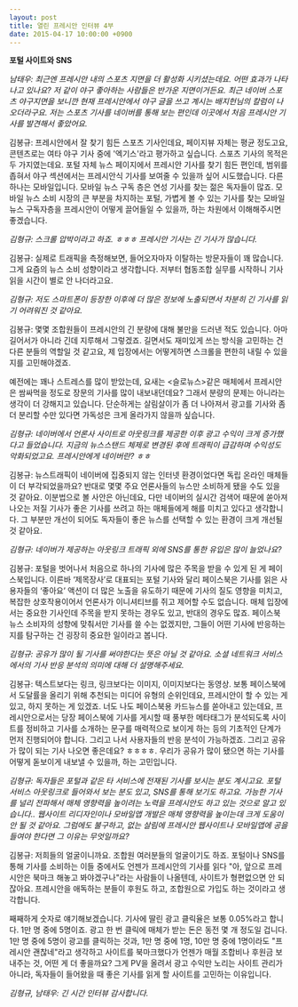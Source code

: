```yaml
---
layout: post
title: 열린 프레시안 인터뷰 4부
date: 2015-04-17 10:00:00 +0900
---
```


**포털 사이트와 SNS**

*남태우: 최근엔 프레시안 내의 스포츠 지면을 더 활성화 시키셨는데요.  어떤 효과가 나타나고 있나요? 저 같이 야구 좋아하는 사람들은 반가운 지면이거든요. 최근 네이버 스포츠 야구지면을 보니깐 현재 프레시안에서 야구 글을 쓰고 계시는 배지헌님의 칼럼이 나오더라구요. 저는 스포츠 기사를 네이버를 통해 보는 편인데  이곳에서 처음 프레시안 기사를  발견해서 좋았어요.*

김봉규: 프레시안에서 잘 찾기 힘든 스포츠 기사인데요, 페이지뷰 자체는 평균 정도고요, 콘텐츠로는 여타 야구 기사 중에 '엑기스'라고 평가하고 싶습니다. 스포츠 기사의 목적은 두 가지였는데요. 포털 자체 뉴스 페이지에서 프레시안 기사를 찾기 힘든 편인데, 범위를 좁혀서 야구 섹션에서는 프레시안식 기사를 보여줄 수 있을까 싶어 시도했습니다. 다른 하나는 모바일입니다. 모바일 뉴스 구독 층은 연성 기사를 찾는 젊은 독자들이 많죠. 모바일 뉴스 소비 시장의 큰 부분을 차지하는 포털, 가볍게 볼 수 있는 기사를 찾는 모바일 뉴스 구독자층을 프레시안이 어떻게 끌어들일 수 있을까, 하는 차원에서 이해해주시면 좋겠습니다.

*김형규: 스크롤 압박이라고 하죠. ㅎㅎㅎ 프레시안 기사는 긴 기사가 많습니다.*

김봉규: 실제로 트래픽을 측정해보면, 들어오자마자 이탈하는 방문자들이 꽤 많습니다. 그게 요즘의 뉴스 소비 성향이라고 생각합니다. 저부터 협동조합 실무를 시작하니 기사 읽을 시간이 별로 안 나더라고요. 

*김형규: 저도 스마트폰이 등장한 이후에 더 많은 정보에 노출되면서 차분히 긴 기사를 읽기 어려워진 것 같아요.*

김봉규: 몇몇 조합원들이 프레시안의 긴 분량에 대해 불만을 드러낸 적도 있습니다. 아마 길어서가 아니라 긴데 지루해서 그렇겠죠. 길면서도 재미있게 쓰는 방식을 고민하는 건 다른 분들의 역할일 것 같고요, 제 입장에서는 어떻게하면 스크롤을 편한히 내릴 수 있을지를 고민해야겠죠.

예전에는 꽤나 스트레스를 많이 받았는데, 요새는 <슬로뉴스>같은 매체에서 프레시안은 쌈싸먹을 정도로 장문의 기사를 많이 내보내던데요? 그래서 분량의 문제는 아니라는 생각이 더 강해지고 있습니다. 단순하게는 살림살이가 좀 더 나아져서 광고를 기사와 좀 더 분리할 수만 있다면 가독성은 크게 올라가지 않을까 싶습니다.

*김형규: 네이버에서 언론사 사이트로 아웃링크를 제공한 이후 광고 수익이 크게 증가했다고 들었습니다. 지금의 뉴스스탠드 체제로 변경된 후에 트래픽이 급감하며 수익성도 악화되었고요. 프레시안에게 네이버란? ㅎㅎ*

김봉규: 뉴스트래픽이 네이버에 집중되지 않는 인터넷 환경이었다면 독립 온라인 매체들이 더 부각되었을까요? 반대로 몇몇 주요 언론사들의 뉴스만 소비하게 됐을 수도 있을 것 같아요. 이분법으로 볼 사안은 아닌데요, 다만 네이버의 실시간 검색어 때문에 쏟아져 나오는 저질 기사가 좋은 기사를 쓰려고 하는 매체들에게 해를 미치고 있다고 생각합니다. 그 부분만 개선이 되어도 독자들이 좋은 뉴스를 선택할 수 있는 환경이 크게 개선될 것 같아요.

*김형규: 네이버가 제공하는 아웃링크 트래픽 외에 SNS를 통한 유입은 많이 늘었나요?*

김봉규: 포털을 벗어나서 처음으로 하나의 기사에 많은 주목을 받을 수 있게 된 게 페이스북입니다. 이른바 ‘제목장사’로 대표되는 포털 기사와 달리 페이스북은 기사를 읽은 사용자들의 ‘좋아요’ 액션이 더 많은 노출을 유도하기 때문에 기사의 질도 영향을 미치고, 복잡한 상호작용이어서 언론사가 이니셔티브를 쥐고 제어할 수도 없습니다. 매체 입장에서는 중요한 기사인데 주목을 받지 못하는 경우도 있고, 반대의 경우도 많죠. 페이스북 뉴스 소비자의 성향에 맞춰서만 기사를 쓸 수는 없겠지만, 그들이 어떤 기사에 반응하는 지를 탐구하는 건 굉장히 중요한 일이라고 봅니다. 

*김형규: 공유가 많이 될 기사를 써야한다는 뜻은 아닐 것 같아요. 소셜 네트워크 서비스에서의 기사 반응 분석의 의미에 대해 더 설명해주세요.*

김봉규: 텍스트보다는 링크, 링크보다는 이미지, 이미지보다는 동영상. 보통 페이스북에서 도달률을 올리기 위해 추천되는 미디어 유형의 순위인데요, 프레시안이 할 수 있는 게 있고, 하지 못하는 게 있겠죠. 너도 나도 페이스북용 카드뉴스를 쏟아내고 있는데요, 프레시안으로서는 당장 페이스북에 기사를 게시할 때 풍부한 메타태그가 분석되도록 사이트를 정비하고 기사를 소개하는 문구를 매력적으로 보이게 하는 등의 기초적인 단계가 먼저 진행되어야 합니다. 그리고 나서 사용자들의 반응 분석이 가능하겠죠. 그리고 공유가 많이 되는 기사 나오면 좋은데요? ㅎㅎㅎㅎ. 우리가 공유가 많이 됐으면 하는 기사를 어떻게 돋보이게 내보낼 수 있을까, 하는 고민입니다.

*김형규: 독자들은 포털과 같은  타 서비스에 전재된 기사를 보시는 분도 계시고요. 포털 서비스 아웃링크로 들어와서  보는 분도 있고, SNS를 통해 보기도 하고요. 가능한 기사를 널리 전파해서 매체 영향력을 높이려는 노력을 프레시안도 하고 있는 것으로 알고 있습니다.. 웹사이트 리디자인이나 모바일앱 개발은 매체 영향력을 높이는데 크게 도움이 안 될 것 같아요. 그럼에도 불구하고, 없는 살림에 프레시안 웹사이트나 모바일앱에 공을 들여야 한다면 그 이유는 무엇일까요?*

김봉규: 저희들의 얼굴이니까요. 조합원 여러분들의 얼굴이기도 하죠. 포털이나 SNS를 통해 기사를 소비하는 이들 중에서도 언젠가 프레시안의 기사를 읽다 "아, 앞으로 프레시안은 북마크 해놓고 봐야겠구나"라는 사람들이 나올텐데, 사이트가 형편없으면 안 되잖아요. 프레시안을 애독하는 분들이 후원도 하고, 조합원으로 가입도 하는 것이라고 생각합니다. 

째째하게 숫자로 얘기해보겠습니다. 기사에 딸린 광고 클릭율은 보통 0.05%라고 합니다. 1만 명 중에 5명이죠. 광고 한 번 클릭에 매체가 받는 돈은 동전 몇 개 정도일 겁니다. 1만 명 중에 5명이 광고를 클릭하는 것과, 1만 명 중에 1명, 10만 명 중에 1명이라도 "프레시안 괜찮네"라고 생각하고 사이트를 북마크했다가 언젠가 매월 조합비나 후원금 보내주는 것, 어떤 게 더 좋을까요? 그게 PV을 올려서 광고 수익만 노리는 사이트 관리가 아니라, 독자들이 들어왔을 때 좋은 기사를 읽게 할 사이트를 고민하는 이유입니다.

*김형규, 남태우: 긴 시간 인터뷰 감사합니다.*


